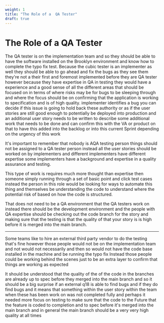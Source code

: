 ```yaml
---
weight: 1
title: "The Role of a  QA Tester"
draft: true
---
```


# The Role of a QA Tester

The QA tester is on the implementation team and so they should be able to have the software installed on the Brooklyn environment and know how to complete the typo fix test. Because the cubic tester is an implementer as well they should be able to go ahead and fix the bugs as they see them they're not a their first and foremost implemented before they are QA tester however because they have expertise in QA in testing they would have a experience and a good sense of all the different areas that should be focused on in terms of where risks may be for bugs to be sleeping through and where the focus should be on confirming that the application is working to specification and is of high quality. 
implementer identifies a bug you can decide if this issue is going to hold back these authority or as if the user stories are still good enough to potentially be deployed into production and an additional user story needs to be written to describe some additional work that needs to be done and can confirm this with the VA or product on that to have this added into the backlog or into this current Sprint depending on the urgency of this work 

It's important to remember that nobody is AQA testing person things should not be assigned to a QA tester person instead all the user stories should be worked on by implementers and different implementers have different expertise some implementers have a background and expertise in a quality assurance and testing.  

This type of work is requires much more thought than expertise then someone simply running through a set of basic point and click test cases instead the person in this role would be looking for ways to automate this thing and themselves be understanding the code to understand where the potential risk of based on how the code is structured.

That does not need to be a QA environment that the QA testers work on instead there should be the development environment and the people with QA expertise should be checking out the code branch for the story and making sure that the testing is that the quality of that your story is is high before it is merged into the main branch.


-----




Some teams like to hire an external third party vendor to do the testing that's fine however those people would not be on the implementation team and not would not necessarily and then so would not have the code base installed in the machine and be running the typo fix 
Instead those people could be working behind the scenes just to be an extra layer to confirm that things are working as expected

It should be understood that the quality of the of the code in the branches are already up to spec before they merged into the main branch and so it should be a big surprise if an external q18 is able to find bugs and if they do find bugs and it means that something within the user story within the team when these has been work on was not completed fully and perhaps it needed more focus on testing to make sure that the code to the Future that the feature is coded to completion and to spec before it's merged into the main branch and in general the main branch should be a very very high quality at all times 




